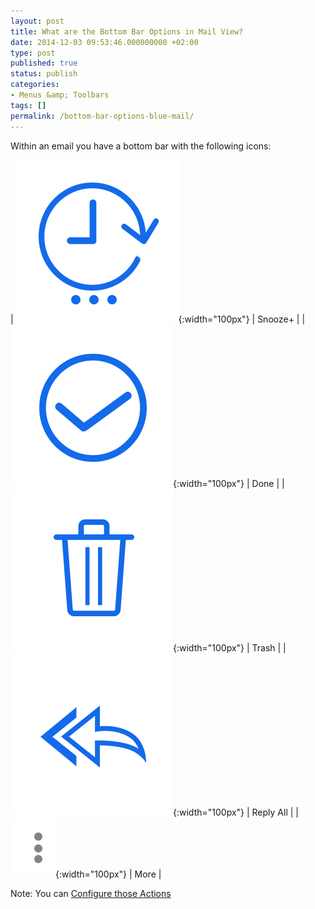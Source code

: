```yaml
---
layout: post
title: What are the Bottom Bar Options in Mail View?
date: 2014-12-03 09:53:46.000000000 +02:00
type: post
published: true
status: publish
categories:
- Menus &amp; Toolbars
tags: []
permalink: /bottom-bar-options-blue-mail/
---
```


Within an email you have a bottom bar with the following icons:

| ![Action Later](/assets/ic_action_later-.png){:width="100px"} | Snooze+ |
| ![Action Done](/assets/ic_action_done.png){:width="100px"} | Done |
| ![Trash](/assets/folder_trash.png){:width="100px"} | Trash |
| ![Reply](/assets/ic_action_reply_all.png){:width="100px"} | Reply All |
| ![More](/assets/ic_action_overflow.png){:width="100px"} | More |

Note: You can [Configure those Actions](/how-to-configure-the-bottom-bar-actions/)